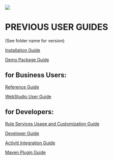 ![](OpenLHome.png)

# PREVIOUS USER GUIDES
(See folder name for version)


[Installation Guide](installation_guide.md)

[Demo Package Guide](demo_package_guide.md)

## for Business Users:

[Reference Guide](reference_guide.md)

[WebStudio User Guide](webstudio_user_guide.md)

## for Developers:

[Rule Services Usage and Customization Guide](rule_services_usage_and_customization_guide.md)

[Developer Guide](developer_guide.md)

[Activiti Integration Guide](activiti_integration_guide.md)

[Maven Plugin Guide](maven_plugin_guide.md)